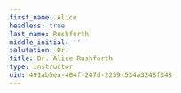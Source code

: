 ```yaml
---
first_name: Alice
headless: true
last_name: Rushforth
middle_initial: ''
salutation: Dr.
title: Dr. Alice Rushforth
type: instructor
uid: 491ab5ea-404f-247d-2259-534a3248f348
---
```

